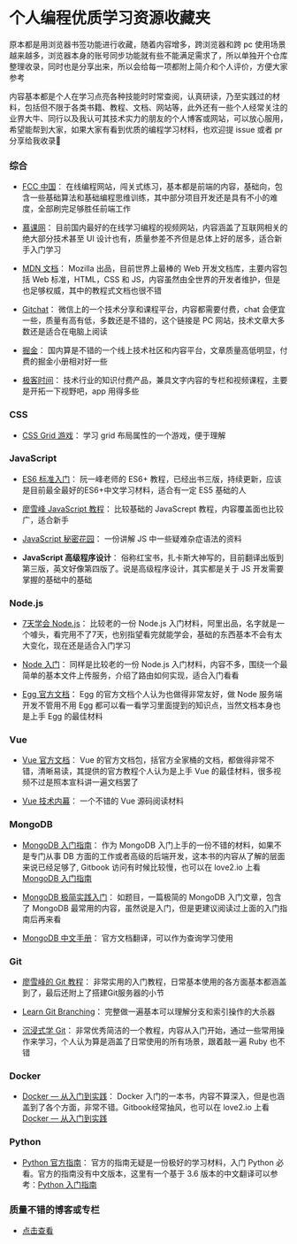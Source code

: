 # 个人编程优质学习资源收藏夹

原本都是用浏览器书签功能进行收藏，随着内容增多，跨浏览器和跨 pc 使用场景越来越多，浏览器本身的账号同步功能就有些不能满足需求了，所以单独开个仓库整理收录，同时也是分享出来，所以会给每一项都附上简介和个人评价，方便大家参考

内容基本都是个人在学习点亮各种技能时时常查阅，认真研读，乃至实践过的材料，包括但不限于各类书籍、教程、文档、网站等，此外还有一些个人经常关注的业界大牛、同行以及我认可其技术实力的朋友的个人博客或网站，可以放心服用，希望能帮到大家，如果大家有看到优质的编程学习材料，也欢迎提 issue 或者 pr 分享给我收录🙏

### 综合
- [FCC 中国](https://www.freecodecamp.one/)：
在线编程网站，闯关式练习，基本都是前端的内容，基础向，包含一些基础算法和基础编程思维训练，其中部分项目开发还是具有不小的难度，全部刷完足够胜任前端工作

- [慕课网](https://www.imooc.com/)：
目前国内最好的在线学习编程的视频网站，内容涵盖了互联网相关的绝大部分技术甚至 UI 设计也有，质量参差不齐但是总体上好的居多，适合新手入门学习

- [MDN 文档](https://developer.mozilla.org/zh-CN/)：
Mozilla 出品，目前世界上最棒的 Web 开发文档库，主要内容包括 Web 标准，HTML，CSS 和 JS，内容虽然由全世界的开发者维护，但是也足够权威，其中的教程式文档也很不错

- [Gitchat](http://gitbook.cn/)：
微信上的一个技术分享和课程平台，内容都需要付费，chat 会便宜一些，质量有高有低，多数还是不错的，这个链接是 PC 网站，技术文章大多数还是适合在电脑上阅读

- [掘金](https://juejin.im/)：
国内算是不错的一个线上技术社区和内容平台，文章质量高低明显，付费的掘金小册相对好一些

- [极客时间](https://time.geekbang.org/)：
技术行业的知识付费产品，兼具文字内容的专栏和视频课程，主要是开拓一下视野吧，app 用得多些

### CSS
- [CSS Grid 游戏](https://cssgridgarden.com/)：
学习 grid 布局属性的一个游戏，便于理解

### JavaScript
- [ES6 标准入门](http://es6.ruanyifeng.com/)：
阮一峰老师的 ES6+ 教程，已经出书三版，持续更新，应该是目前最全最好的ES6+中文学习材料，适合有一定 ES5 基础的人

- [廖雪峰 JavaScript 教程](https://www.liaoxuefeng.com/wiki/001434446689867b27157e896e74d51a89c25cc8b43bdb3000)：
比较基础的 JavaScrept 教程，内容覆盖面也比较广，适合新手

- [JavaScript 秘密花园](http://bonsaiden.github.io/JavaScript-Garden/zh/)：
一份讲解 JS 中一些疑难杂症语法的资料

- **JavaScript 高级程序设计**：
俗称红宝书，扎卡斯大神写的，目前翻译出版到第三版，英文好像第四版了。说是高级程序设计，其实都是关于 JS 开发需要掌握的基础中的基础

### Node.js
- [7天学会 Node.js](https://www.lvtao.net/content/book/node.js.htm#1)：
比较老的一份 Node.js 入门材料，阿里出品，名字就是一个噱头，看完用不了7天，也别指望看完就能学会，基础的东西基本不会有太大变化，现在还是适合入门学习

- [Node 入门](https://www.nodebeginner.org/index-zh-cn.html)：
同样是比较老的一份 Node.js 入门材料，内容不多，围绕一个最简单的基本文件上传服务，介绍了路由如何实现，适合入门看看

- [Egg 官方文档](https://eggjs.app/)：
Egg 的官方文档个人认为也做得非常友好，做 Node 服务端开发不管用不用 Egg 都可以看一看学习里面提到的知识点，当然文档本身也是上手 Egg 的最佳材料

### Vue
- [Vue 官方文档](https://cn.vuejs.org/)：
Vue 的官方文档包，括官方全家桶的文档，都做得非常不错，清晰易读，其提供的官方教程个人认为是上手 Vue 的最佳材料，很多视频不过是照本宣科讲一遍文档罢了

- [Vue 技术内幕](http://hcysun.me/vue-design/)：
一个不错的 Vue 源码阅读材料

### MongoDB
- [MongoDB 入门指南](https://jockchou.gitbooks.io/getting-started-with-mongodb/content/book/introduction.html)：
作为 MongoDB 入门上手的一份不错的材料，如果不是专门从事 DB 方面的工作或者高级的后端开发，这本书的内容从了解的层面来说已经足够了, Gitbook 访问有时候比较慢，也可以在 love2.io 上看 [MongoDB 入门指南](https://love2.io/@funkkiid/doc/Getting-Started-with-MongoDB)

- [MongoDB 极简实践入门](https://github.com/StevenSLXie/Tutorials-for-Web-Developers/blob/master/MongoDB%20%E6%9E%81%E7%AE%80%E5%AE%9E%E8%B7%B5%E5%85%A5%E9%97%A8.md)：
如题目，一篇极简的 MongoDB 入门文章，包含了 MongoDB 最常用的内容，虽然说是入门，但是更建议阅读过上面的入门指南后再来看

- [MongoDB 中文手册](http://www.mongoing.com/docs/)：
官方文档翻译，可以作为查询学习使用

### Git
- [廖雪峰的 Git 教程](https://www.liaoxuefeng.com/wiki/0013739516305929606dd18361248578c67b8067c8c017b000)：
非常实用的入门教程，日常基本使用的各方面基本都涵盖到了，最后还附上了搭建Git服务器的小节

- [Learn Git Branching](https://learngitbranching.js.org/)：
完整做一遍基本可以理解分支和索引操作的大杀器

- [沉浸式学 Git](http://igit.linuxtoy.org/index.html)：
非常优秀简洁的一个教程，内容从入门开始，通过一些常用操作来学习，个人认为算是涵盖了日常使用的所有场景，跟着敲一遍 Ruby 也不错

### Docker
- [Docker — 从入门到实践](https://yeasy.gitbooks.io/docker_practice/content/)：
Docker 入门的一本书，内容不算深入，但是也涵盖到了各个方面，非常不错。Gitbook经常抽风，也可以在 love2.io 上看 [Docker — 从入门到实践](https://love2.io/@ayamefing/doc/docker_practice)

### Python
- [Python 官方指南](https://docs.python.org/3/tutorial/index.html)：
官方的指南无疑是一份极好的学习材料，入门 Python 必看。官方的指南没有中文版本，这里有一个基于 3.6 版本的中文翻译可以参考：[Python 入门指南](http://www.pythondoc.com/pythontutorial3/index.html)

### 质量不错的博客或专栏
- [点击查看](https://github.com/Samhanx/Program-Learning-Resources/blob/master/Remarked-Blogs.md)
